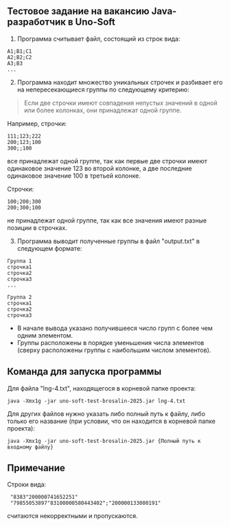 ## Тестовое задание на вакансию Java-разработчик в Uno-Soft

1. Программа считывает файл, состоящий из строк вида:

```
A1;B1;C1
A2;B2;C2
A3;B3
...
```

2. Программа находит множество уникальных строчек и разбивает его на непересекающиеся группы по следующему критерию:

> Если две строчки имеют совпадения непустых значений в одной или более колонках, они принадлежат одной группе. 

Например, строчки:

```
111;123;222
200;123;100
300;;100
```

все принадлежат одной группе, так как первые две строчки имеют одинаковое значение 123 во второй колонке, а две последние одинаковое значение 100 в третьей колонке.

Строчки:

```
100;200;300
200;300;100
```

не принадлежат одной группе, так как все значения имеют разные позиции в строчках.

3. Программа выводит полученные группы в файл "output.txt" в следующем формате:

```
Группа 1
строчка1
строчка2
строчка3
...

Группа 2 
строчка1
строчка2
строчка3
```

- В начале вывода указано получившееся число групп с более чем одним элементом.
- Группы расположены в порядке уменьшения числа элементов (сверху расположены группы с наибольшим числом элементов).

## Команда для запуска программы

Для файла "lng-4.txt", находящегося в корневой папке проекта:

`java -Xmx1g -jar uno-soft-test-brosalin-2025.jar lng-4.txt`

Для других файлов нужно указать либо полный путь к файлу, либо только его название (при условии, что он находится в корневой папке проекта):

`java -Xmx1g -jar uno-soft-test-brosalin-2025.jar {Полный путь к входному файлу}`

## Примечание
Строки вида:
```
 "8383"200000741652251"
 "79855053897"83100000580443402";"200000133000191"
```
считаются некорректными и пропускаются.


